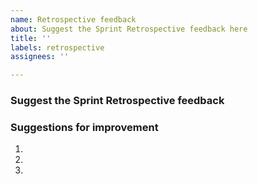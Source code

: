 ```yaml
---
name: Retrospective feedback
about: Suggest the Sprint Retrospective feedback here
title: ''
labels: retrospective
assignees: ''

---
```


### Suggest the Sprint Retrospective feedback



### Suggestions for improvement
1. 
2. 
3.
